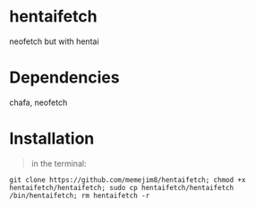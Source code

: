 # hentaifetch
neofetch but with hentai
# Dependencies
chafa, neofetch
# Installation
>in the terminal:
```fish
git clone https://github.com/memejim8/hentaifetch; chmod +x hentaifetch/hentaifetch; sudo cp hentaifetch/hentaifetch /bin/hentaifetch; rm hentaifetch -r
```
